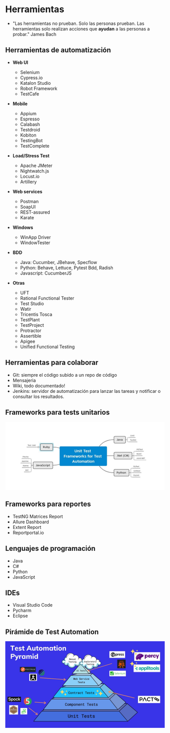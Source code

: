 # Herramientas

* "Las herramientas no prueban. Solo las personas prueban. Las herramientas solo realizan acciones que **ayudan** a las personas a probar." James Bach

## Herramientas de automatización

* **Web UI**
  * Selenium
  * Cypress.io
  * Katalon Studio
  * Robot Framework
  * TestCafe

* **Mobile**
  * Appium
  * Espresso
  * Calabash
  * Testdroid
  * Kobiton
  * TestingBot
  * TestComplete

* **Load/Stress Test**
  * Apache JMeter
  * Nightwatch.js
  * Locust.io
  * Artillery

* **Web services**
  * Postman
  * SoapUI
  * REST-assured
  * Karate

* **Windows**
  * WinApp Driver
  * WindowTester

* **BDD**
  * Java: Cucumber, JBehave, Specflow
  * Python: Behave, Lettuce, Pytest Bdd, Radish
  * Javascript: CucumberJS

* **Otras**
  * UFT
  * Rational Functional Tester
  * Test Studio
  * Watir
  * Tricentis Tosca
  * TestPlant
  * TestProject
  * Protractor
  * Assertible
  * Apigee
  * Unified Functional Testing

## Herramientas para colaborar

* Git: siempre el código subido a un repo de código
* Mensajeria
* Wiki, todo documentado!
* Jenkins: servidor de automatización para lanzar las tareas y notificar o consultar los resultados.

## Frameworks para tests unitarios

![Unit Test Frameworks for Test Automation](img/unit-test-frameworks.JPG)

## Frameworks para reportes

* TestNG Matrices Report
* Allure Dashboard
* Extent Report
* Reportportal.io

## Lenguajes de programación

* Java
* C#
* Python
* JavaScript

## IDEs

* Visual Studio Code
* Pycharm
* Eclipse

## Pirámide de Test Automation

![Pirámide de Test Automation](img/piramide-test-automation.JPG)
